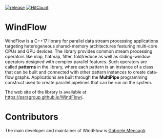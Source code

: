 [![release](https://img.shields.io/github/release/paragroup/windflow.svg)](https://github.com/paragroup/windflow/releases/latest)
[![HitCount](http://hits.dwyl.io/paragroup/windflow.svg)](http://hits.dwyl.io/paragroup/windflow)

# WindFlow

WindFlow is a C++17 library for parallel data stream processing applications targeting heterogeneous shared-memory architectures featuring multi-core CPUs and GPU devices. The library provides common stream processing operators like map, flatmap, filter, fold/reduce as well as sliding-window operators designed with complex parallel features. Such operators are called <b>patterns</b> in the library, where each pattern is an instance of a class that can be built and connected with other pattern instances to create data-flow graphs. Applications are built through the <b>MultiPipe</b> programming construct used to create parallel pipelines that can be run on the system.

The web site of the library is available at https://paragroup.github.io/WindFlow/.

# Contributors
The main developer and maintainer of WindFlow is [Gabriele Mencagli](mailto:mencagli@di.unipi.it).
